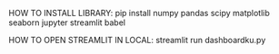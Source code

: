 HOW TO INSTALL LIBRARY:
  pip install numpy pandas scipy matplotlib seaborn jupyter streamlit babel

HOW TO OPEN STREAMLIT IN LOCAL:
  streamlit run dashboardku.py
